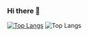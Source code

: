 ### Hi there 👋

<!--
**lalailamas/lalailamas** is a ✨ _special_ ✨ repository because its `README.md` (this file) appears on your GitHub profile.

Here are some ideas to get you started:

- 🔭 I’m currently working on ...
- 🌱 I’m currently learning ...
- 👯 I’m looking to collaborate on ...
- 🤔 I’m looking for help with ...
- 💬 Ask me about ...
- 📫 How to reach me: ...
- 😄 Pronouns: ...
- ⚡ Fun fact: ...
-->
[![Top Langs](https://github-readme-stats.vercel.app/api/top-langs/?username=lalailamas)](https://github.com/lalailamas/github-readme-stats)
![Top Langs](https://github-readme-stats.vercel.app/api/top-langs/?username=lalailamas&size_weight=0.5&count_weight=0.5)
